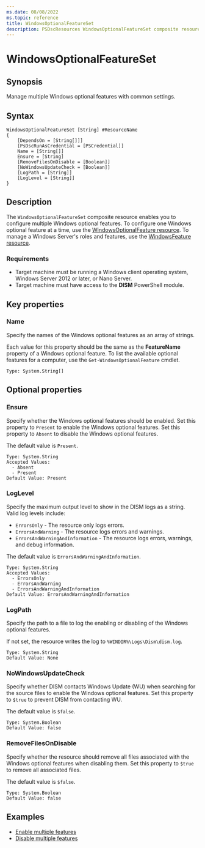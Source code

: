 ```yaml
---
ms.date: 08/08/2022
ms.topic: reference
title: WindowsOptionalFeatureSet
description: PSDscResources WindowsOptionalFeatureSet composite resource
---
```


# WindowsOptionalFeatureSet

## Synopsis

Manage multiple Windows optional features with common settings.

## Syntax

```Syntax
WindowsOptionalFeatureSet [String] #ResourceName
{
    [DependsOn = [String[]]]
    [PsDscRunAsCredential = [PSCredential]]
    Name = [String[]]
    Ensure = [String]
    [RemoveFilesOnDisable = [Boolean]]
    [NoWindowsUpdateCheck = [Boolean]]
    [LogPath = [String]]
    [LogLevel = [String]]
}
```

## Description

The `WindowsOptionalFeatureSet` composite resource enables you to configure multiple Windows
optional features. To configure one Windows optional feature at a time, use the
[WindowsOptionalFeature resource][1]. To manage a Windows Server's roles and features, use the
[WindowsFeature resource][2].

### Requirements

- Target machine must be running a Windows client operating system, Windows Server 2012 or later, or
  Nano Server.
- Target machine must have access to the **DISM** PowerShell module.

## Key properties

### Name

Specify the names of the Windows optional features as an array of strings.

Each value for this property should be the same as the **FeatureName** property of a Windows
optional feature. To list the available optional features for a computer, use the
`Get-WindowsOptionalFeature` cmdlet.

```
Type: System.String[]
```

## Optional properties

### Ensure

Specify whether the Windows optional features should be enabled. Set this property to `Present` to
enable the Windows optional features. Set this property to `Absent` to disable the Windows optional
features.

The default value is `Present`.

```
Type: System.String
Accepted Values:
  - Absent
  - Present
Default Value: Present
```

### LogLevel

Specify the maximum output level to show in the DISM logs as a string. Valid log levels include:

- `ErrorsOnly` - The resource only logs errors.
- `ErrorsAndWarning` - The resource logs errors and warnings.
- `ErrorsAndWarningAndInformation` - The resource logs errors, warnings, and debug information.

The default value is `ErrorsAndWarningAndInformation`.

```
Type: System.String
Accepted Values:
  - ErrorsOnly
  - ErrorsAndWarning
  - ErrorsAndWarningAndInformation
Default Value: ErrorsAndWarningAndInformation
```

### LogPath

Specify the path to a file to log the enabling or disabling of the Windows optional features.

If not set, the resource writes the log to `%WINDIR%\Logs\Dism\dism.log`.

```
Type: System.String
Default Value: None
```

### NoWindowsUpdateCheck

Specify whether DISM contacts Windows Update (WU) when searching for the source files to enable the
Windows optional features. Set this property to `$true` to prevent DISM from contacting WU.

The default value is `$false`.

```
Type: System.Boolean
Default Value: false
```

### RemoveFilesOnDisable

Specify whether the resource should remove all files associated with the Windows optional features
when disabling them. Set this property to `$true` to remove all associated files.

The default value is `$false`.

```
Type: System.Boolean
Default Value: false
```

## Examples

- [Enable multiple features][2]
- [Disable multiple features][4]

[1]: ../WindowsOptionalFeature/WindowsOptionalFeature.md
[2]: ../WindowsFeature/WindowsFeature.md
[2]: Enable.md
[4]: Disable.md
